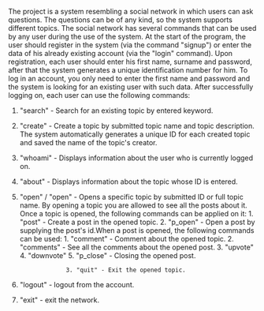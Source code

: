 The project is a system resembling a social network in which users can ask questions.
The questions can be of any kind, so the system supports different topics.
The social network has several commands that can be used by any user during the use of the system. At the start of the program, the user should register in the system (via the command "signup") or enter the data of his already existing account (via the "login" command). Upon registration, each user should enter his first name, surname and password, after that the system generates a unique identification number for him. To log in an account, you only need to enter the first name and password and the system is looking for an existing user with such data.
After successfully logging on, each user can use the following commands:
1. "search" - Search for an existing topic by entered keyword.
2. "create" - Create a topic by submitted topic name and topic description. The system automatically generates a unique ID for each created topic and saved the name of the topic's creator.
3. "whoami" - Displays information about the user who is currently logged on.
4. "about<id>" - Displays information about the topic whose ID is entered.
5. "open<topic id>" / "open<full topic name>" - Opens a specific topic by submitted ID or full topic name. By opening a topic you are allowed to see all the posts about it. Once a topic is opened, the following commands can be applied on it:
                    1. "post" - Create a post in the opened topic.
                    2. "p_open<id>" - Open a post by supplying the post's id.When a post is opened, the following commands can be used:
                                      1. "comment" - Comment about the opened topic.
                                      2. "comments" - See all the comments about the opened post.
                                      3. "upvote<id>"
                                      4. "downvote<id>"
                                      5. "p_close" -  Closing the opened post.

                    3. "quit" - Exit the opened topic.

6. "logout" - logout from the account.
7. "exit" - exit the network.
